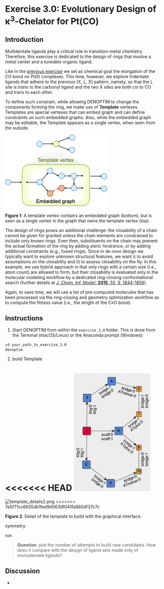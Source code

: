 # Exercise 3.0: Evolutionary Design of &kappa;<sup>3</sup>-Chelator for Pt(CO)

## Introduction
Multidentate ligands play a critical role in transition-metal chemistry. Therefore, this exercise is dedicated to the design of rings that involve a metal center and a tuneable organic ligand.

Like in the [previous exercise](../exercise_2.0/README.md) we set as chemical goal the elongation of the CO bond on Pt(II) complexes. This time, however, we explore  tridentate ligands that adhere to the previous [X, L, X] pattern, namely, so that the L site is *trans* to the carbonyl ligand and the two X sites are both *cis* to CO and trans to each other.

To define such constrain, while allowing DENOPTIM to change the components forming the ring, we make use of **Template** vertexes. Templates are special vertexes that can embed graph and can define constraints on such embedded graphs. Also, while the embedded graph may be editable, the Template appears as a single vertex, when seen from the outside.

![template_concept.png](template_concept.png)

**Figure 1**: A template vertex contains an embedded graph (bottom), but is seen as a single vertex in the graph that owns the template vertex (top).

The design of rings poses an additional challenge: the closability of a chain cannot be given for granted unless the chain elements are constrained to include only known rings. Even then, substituents on the chain may prevent the actual formation of the ring by adding steric hindrance, or by adding additional constraints (e.g., fused rings). Since in de novo design we typically want to explore unknown structural features, we want i) to avoid assumptions on the closability and ii) to assess closability on the fly. In this example, we use hybrid approach in that only rings with a certain size (i.e., atom count) are allowed to form, but their closability is evaluated only in the molecular modeling workflow by a dedicated ring-closing conformational search (further details at [*J. Chem. Inf. Model.* **2015**, 55, 9, 1844–1856](https://doi.org/10.1021/acs.jcim.5b00424)).

Again, to save time, we will use a list of pre-computed molecules that has been processed via the ring-closing and geometry optimization workflow as to compute the fitness value (i.e., the length of the C&equiv;O bond).


## Instructions
1. Start DENOPTIM from within the `exercise_3.0` folder. This is done from the Terminal (macOS/Linux) or the Anaconda prompt (Windows):
```
cd your_path_to_exercise_3.0
denoptim
```

2. build Template

<<<<<<< HEAD
<img src="template_details.png" alt="template_details.png" width="250"/>
=======
<img src="template_details2.png" alt="template_details2.png" width="250"/>
>>>>>>> 7e5f71cc6635db1fed9d063df041fa860df37c7c

**Figure 2**: Detail of the template to build with the graphical interface.


symmetry

run

> **Question**: plot the number of attempts to build new candidates. How does it compare with the design of ligand sets made only of monodentate ligands?  


## Discussion
-
